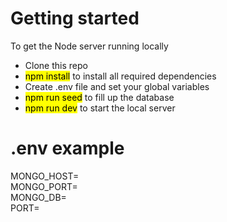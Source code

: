 # Getting started
To get the Node server running locally
- Clone this repo
- <mark>npm install</mark> to install all required dependencies
- Create .env file and set your global variables
- <mark>npm run seed</mark> to fill up the database
- <mark>npm run dev</mark> to start the local server

# .env example
MONGO_HOST=<br />
MONGO_PORT=<br />
MONGO_DB=<br />
PORT=<br />
